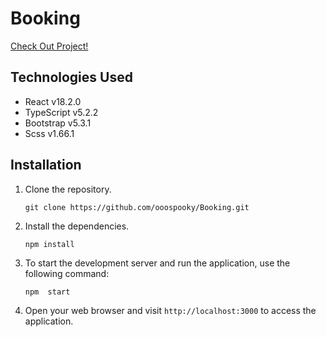 # Booking

<a href="https://ooospooky.github.io/Booking/">Check Out Project!</a>

## Technologies Used

- React v18.2.0
- TypeScript v5.2.2
- Bootstrap v5.3.1
- Scss v1.66.1

## Installation

1. Clone the repository.
   ```
   git clone https://github.com/ooospooky/Booking.git
   ```
2. Install the dependencies.
   ```
   npm install
   ```
3. To start the development server and run the application, use the following command:
   ```
   npm  start
   ```
4. Open your web browser and visit `http://localhost:3000` to access the application.
